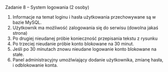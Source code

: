 Zadanie 8 – System logowania (2 osoby)
1. Informacje na temat loginu i hasła użytkowania przechowywane są w bazie MySQL.
2. Użytkownik ma możliwość zalogowania się do serwisu (dowolna jakaś strona)
3. Po drugiej nieudanej próbie konieczność przepisania tekstu z rysunku
4. Po trzeciej nieudanie próbie konto blokowane na 30 minut.
5. Jeśli po 30 minutach znowu nieudane logowanie konto blokowane na stałe.
6. Panel administracyjny umożlwiający dodanie użytkownika, zmianę hasła, i odblokowanie konta.